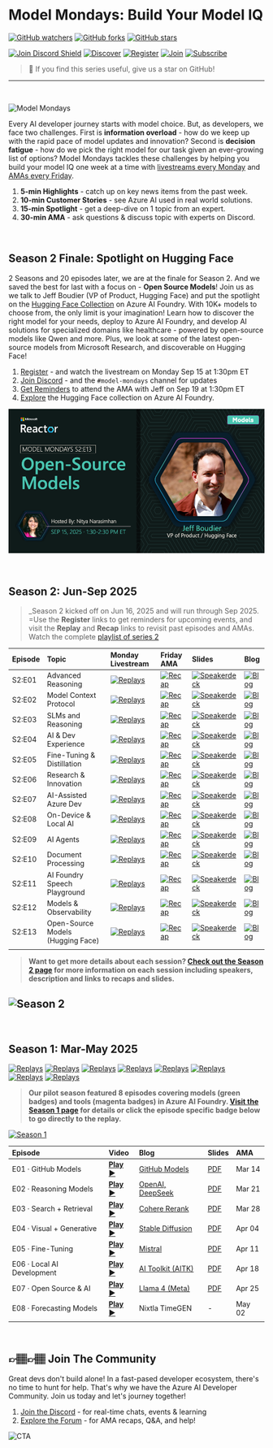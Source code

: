 # Model Mondays: Build Your Model IQ

[![GitHub watchers](https://img.shields.io/github/watchers/microsoft/model-mondays.svg?style=social&label=Watch)](https://github.com/microsoft/model-mondays/watchers)
[![GitHub forks](https://img.shields.io/github/forks/microsoft/model-mondays.svg?style=social&label=Fork)](https://github.com/microsoft/model-mondays/fork)
[![GitHub stars](https://img.shields.io/github/stars/microsoft/model-mondays?style=social&label=Star)](https://github.com/microsoft/model-mondays/stargazers)


[![Join Discord Shield](https://img.shields.io/badge/Join_The_Community-Azure_AI_Foundry_Discord-01a6f0)](https://aka.ms/model-mondays/discord) [![Discover](https://img.shields.io/badge/Register_For_AMA-Foundry_Friday_Series-f34f1c)](https://aka.ms/model-mondays/forum) [![Register](https://img.shields.io/badge/Watch_The_Replay-Model_Mondays_Playlist-ffba01)](https://aka.ms/model-mondays/playlist) [![Join](https://img.shields.io/badge/Register_For_Livestream-Model_Mondays_Series-7fbc00)](https://aka.ms/model-mondays/rsvp) [![Subscribe](https://img.shields.io/badge/Subscribe_To_Newsletter-Model_Mondays_Weekly-purple)](https://aka.ms/model-mondays/newsletter) 

> 🌟 If you find this series useful, give us a star on GitHub!

---

<br/>

![Model Mondays](./img/model-mondays-banner.png)


Every AI developer journey starts with model choice. But, as developers, we face two challenges. First is **information overload** - how do we keep up with the rapid pace of model updates and innovation? Second is **decision fatigue** - how do we pick the right model for our task given an ever-growing list of options? Model Mondays tackles these challenges by helping you build your model IQ one week at a time with [livestreams every Monday](https://aka.ms/model-mondays/rsvp) and [AMAs every Friday](https://aka.ms/model-mondays/forum).

1. **5-min Highlights** - catch up on key news items from the past week.
1. **10-min Customer Stories** - see Azure AI used in real world solutions.
1. **15-min Spotlight** - get a deep-dive on 1 topic from an expert.
1. **30-min AMA** - ask questions & discuss topic with experts on Discord.

<br/>

## Season 2 Finale: Spotlight on Hugging Face

2 Seasons and 20 episodes later, we are at the finale for Season 2. And we saved the best for last with a focus on - **Open Source Models**! Join us as we talk to Jeff Boudier (VP of Product, Hugging Face) and put the spotlight on the [Hugging Face Collection](https://ai.azure.com/explore/models?selectedCollection=huggingface) on Azure AI Foundry. With 10K+ models to choose from, the only limit is your imagination! Learn how to discover the right model for your needs, deploy to Azure AI Foundry, and develop AI solutions for specialized domains like healthcare - powered by open-source models like Qwen and more. Plus, we look at some of the latest open-source models from Microsoft Research, and discoverable on Hugging Face!

1. [Register](https://aka.ms/model-mondays/rsvp) - and watch the livestream on Monday Sep 15 at 1:30pm ET
1. [Join Discord](https://aka.ms/model-mondays/discord) - and the `#model-mondays` channel for updates
1. [Get Reminders](https://discord.com/invite/Z8JZsrP5P5?event=1414657387062628442) to attend the AMA with Jeff on Sep 19 at 1:30pm ET
1. [Explore](https://ai.azure.com/explore/models?selectedCollection=huggingface) the Hugging Face collection on Azure AI Foundry.

[![Hugging Face](./docs/season-02/img/S2-E13.png)](https://www.youtube.com/watch?v=BANtEq-0FsE)

<br/>


## Season 2: Jun-Sep 2025

> _Season 2 kicked off on Jun 16, 2025 and will run through Sep 2025. =Use the **Register** links to get reminders for upcoming events, and visit the **Replay** and **Recap** links to revisit past episodes and AMAs. Watch the complete [playlist of series 2](http://aka.ms/model-mondays/playlist)

| Episode | Topic | Monday Livestream | Friday AMA| Slides | Blog |
|:---|:---|:---|:---|:---|:---|
| S2:E01 | Advanced Reasoning | [![Replays](https://img.shields.io/badge/Replay_-Jun_16-ffba01)](https://www.youtube.com/watch?v=ffxUEenM4B8&list=PLmsFUfdnGr3wzz6a4E-Szksg92JPng-AL&index=12&pp=iAQB) | [![Recap](https://img.shields.io/badge/Recap_-Jun_20-01a6f0)](https://github.com/orgs/azure-ai-foundry/discussions/55) | [![Speakerdeck](https://img.shields.io/badge/Download_-PDF-purple)](https://speakerdeck.com/nitya/model-mondays-s2e01-advanced-reasoning)| [![Blog](https://img.shields.io/badge/Read_-Blog-tan)](https://techcommunity.microsoft.com/blog/educatordeveloperblog/s2e01-recap-advanced-reasoning-session/4425738)|
| S2:E02 | Model Context Protocol| [![Replays](https://img.shields.io/badge/Replay_-Jun_23-ffba01)](https://www.youtube.com/watch?v=cPS3cWRZTps&list=PLmsFUfdnGr3wzz6a4E-Szksg92JPng-AL&index=9&pp=iAQB) | [![Recap](https://img.shields.io/badge/Recap_-Jun_27-01a6f0)](https://github.com/orgs/azure-ai-foundry/discussions/64) |[![Speakerdeck](https://img.shields.io/badge/Download_-PDF-purple)](https://speakerdeck.com/nitya/model-mondays-s2e02-model-context-protocol) |[![Blog](https://img.shields.io/badge/Read_-Blog-tan)](https://techcommunity.microsoft.com/blog/educatordeveloperblog/model-mondays-s2e2---understanding-model-context-protocol-mcp/4427914)|
| S2:E03| SLMs and Reasoning | [![Replays](https://img.shields.io/badge/Replay_-Jun_30-ffba01)](https://www.youtube.com/watch?v=VLQKZq8L9Uk&list=PLmsFUfdnGr3wzz6a4E-Szksg92JPng-AL&index=1&pp=iAQB) | [![Recap](https://img.shields.io/badge/Recap_-Jul_03-01a6f0)](https://github.com/orgs/azure-ai-foundry/discussions/76) |[![Speakerdeck](https://img.shields.io/badge/Download_-PDF-purple)](https://speakerdeck.com/nitya/model-mondays-s2e02-model-context-protocol) |[![Blog](https://img.shields.io/badge/Read_-Blog-tan)](https://techcommunity.microsoft.com/blog/educatordeveloperblog/s2e3-understanding-slms-and-reasoning-with-mojan-javaheripi/4429758)|
| S2:E04| AI & Dev Experience | [![Replays](https://img.shields.io/badge/Replay_-Jul_07-ffba01)](https://www.youtube.com/watch?v=tNiFbf3XP6k&list=PLmsFUfdnGr3wzz6a4E-Szksg92JPng-AL&index=11&pp=iAQB) | [![Recap](https://img.shields.io/badge/Recap-Jul_11-01a6f0)](https://discord.gg/azureaifoundry?event=1382861578201858058) |[![Speakerdeck](https://img.shields.io/badge/Download_-PDF-purple)](https://speakerdeck.com/nitya/model-mondays-s2e04-ai-developer-experiences) |[![Blog](https://img.shields.io/badge/Read_-Blog-tan)](https://techcommunity.microsoft.com/blog/educatordeveloperblog/s2e4-understanding-ai-developer-experiences-with-leo-yao/4431643)|
| S2:E05| Fine-Tuning & Distillation | [![Replays](https://img.shields.io/badge/Replay_-Jul_14-ffba01)](https://www.youtube.com/watch?v=VSNGzBB20aw&list=PLmsFUfdnGr3wzz6a4E-Szksg92JPng-AL&index=10&pp=iAQB) | [![Recap](https://img.shields.io/badge/Recap-Jul_18-01a6f0)](https://discord.gg/azureaifoundry?event=1382862245721014476) |[![Speakerdeck](https://img.shields.io/badge/Download_-PDF-purple)](https://speakerdeck.com/nitya/model-mondays-s2e05-fine-tuning-and-distillation) | [![Blog](https://img.shields.io/badge/Read_-Blog-tan)](https://techcommunity.microsoft.com/blog/educatordeveloperblog/model-mondays-s2e5-%E2%80%93-fine-tuning--distillation-with-dave-voutila/4433445)
| S2:E06| Research & Innovation | [![Replays](https://img.shields.io/badge/Replay_-Jul_21-ffba01)](https://www.youtube.com/watch?v=chjpVSrk3jA) | [![Recap](https://img.shields.io/badge/Recap-Jul_25-01a6f0)](https://discord.gg/D7bAFEwj?event=1382862595849064548) |[![Speakerdeck](https://img.shields.io/badge/Download_-PDF-purple)](https://speakerdeck.com/nitya/model-mondays-s2e06-research-and-innovation) | [![Blog](https://img.shields.io/badge/Read_-Blog-tan)](https://techcommunity.microsoft.com/blog/educatordeveloperblog/s2e6-understanding-research--innovation-with-seokjin-han-and-saumil-shrivastava/4436717)|
| S2:E07| AI-Assisted Azure Dev | [![Replays](https://img.shields.io/badge/Replay_-Jul_28-ffba01)](https://www.youtube.com/watch?v=mSrg1uP136g&list=PLmsFUfdnGr3wzz6a4E-Szksg92JPng-AL&index=8&pp=iAQB) | [![Recap](https://img.shields.io/badge/Recap-Aug_01-01a6f0)](https://discord.gg/qxuvxPBR?event=1382862912804360354) |[![Speakerdeck](https://img.shields.io/badge/Download_-PDF-purple)](https://speakerdeck.com/nitya/model-mondays-s2e07-ai-assisted-azure-development-dd9b8e9e-de8f-45ad-ba0b-beaa3001e507) | [![Blog](https://img.shields.io/badge/Read_-Blog-tan)](https://techcommunity.microsoft.com/blog/educatordeveloperblog/s2e7-%C2%B7-ai-assisted-azure-development/4438177)|
| S2:E08| On-Device & Local AI | [![Replays](https://img.shields.io/badge/Replay_-Aug_04-ffba01)](https://www.youtube.com/watch?v=ILBDDCJ0d9g&list=PLmsFUfdnGr3wzz6a4E-Szksg92JPng-AL&index=7&pp=iAQB) | [![Recap](https://img.shields.io/badge/Recap-Aug_08-01a6f0)](https://discord.gg/azureaifoundry?event=1382863345777901670) |[![Speakerdeck](https://img.shields.io/badge/Download_-PDF-purple)](https://speakerdeck.com/nitya/model-mondays-s2e08-on-device-and-local-ai) | [![Blog](https://img.shields.io/badge/Read_-Blog-tan)](https://techcommunity.microsoft.com/blog/educatordeveloperblog/model-mondays-s2e8-on-device--local-ai/4440693)|
| S2:E09| AI Agents | [![Replays](https://img.shields.io/badge/Replay_-Aug_11-ffba01)](https://www.youtube.com/watch?v=fjSxraAmGMI&list=PLmsFUfdnGr3wzz6a4E-Szksg92JPng-AL&index=6&pp=iAQB0gcJCcMJAYcqIYzv) | [![Recap](https://img.shields.io/badge/Recap-Aug_15-01a6f0)](https://discord.gg/azureaifoundry?event=1382863654961025174) |[![Speakerdeck](https://img.shields.io/badge/Download_-PDF-purple)](https://speakerdeck.com/nitya/model-mondays-s2e09-ai-agents) | [![Blog](https://img.shields.io/badge/Read_-Blog-tan)](https://techcommunity.microsoft.com/blog/educatordeveloperblog/model-mondays-s2e9-models-for-ai-agents/4443162)|
| S2:E10| Document Processing | [![Replays](https://img.shields.io/badge/Replay_-Aug_18-ffba01)](https://www.youtube.com/watch?v=tqOecUt_wCc&list=PLmsFUfdnGr3wzz6a4E-Szksg92JPng-AL&index=5&pp=iAQB) | [![Recap](https://img.shields.io/badge/Recap-Aug_22-01a6f0)](https://discord.gg/azureaifoundry?event=1382864122902745228) |[![Speakerdeck](https://img.shields.io/badge/Download_-PDF-purple)](https://speakerdeck.com/nitya/model-mondays-s2e10-document-processing) | [![Blog](https://img.shields.io/badge/Read_-Blog-tan)](https://techcommunity.microsoft.com/blog/educatordeveloperblog/model-mondays-s2e10-automating-document-processing-with-ai/4446093)|
| S2:E11| AI Foundry Speech Playground | [![Replays](https://img.shields.io/badge/Replay_-Aug_25-ffba01)](https://www.youtube.com/watch?v=Rr4iSCyE7IY&list=PLmsFUfdnGr3wzz6a4E-Szksg92JPng-AL&index=4&pp=iAQB) | [![Recap](https://img.shields.io/badge/Recap-Aug_29-01a6f0)](https://discord.gg/azureaifoundry?event=1382864441191960696) |[![Speakerdeck](https://img.shields.io/badge/Download_-PDF-purple)](https://speakerdeck.com/nitya/model-mondays-s2e11-ai-foundry-speech-playground) | [![Blog](https://img.shields.io/badge/Read_-Blog-tan)](https://techcommunity.microsoft.com/blog/educatordeveloperblog/model-mondays-s2e11-exploring-speech-ai-in-azure-ai-foundry/4448135)
| S2:E12| Models & Observability | [![Replays](https://img.shields.io/badge/Replay_-Sep_08-ffba01)](https://www.youtube.com/watch?v=gEH2ACNf5b0&list=PLmsFUfdnGr3wzz6a4E-Szksg92JPng-AL&index=3&pp=iAQB) | [![Recap](https://img.shields.io/badge/Recap-Sep_12-01a6f0)](https://discord.gg/azureaifoundry?event=1382864811649536120) |[![Speakerdeck](https://img.shields.io/badge/Download_-PDF-purple)](https://speakerdeck.com/nitya/model-mondays-s2e12-models-and-observability) |  [![Blog](https://img.shields.io/badge/Read_-Blog-tan)](https://techcommunity.microsoft.com/blog/educatordeveloperblog/model-mondays-s2e12-models--observability/4452789) |
| S2:E13| Open-Source Models (Hugging Face)  | [![Replays](https://img.shields.io/badge/Replay_-Sep_15-ffba01)](https://www.youtube.com/watch?v=BANtEq-0FsE) | [![Recap](https://img.shields.io/badge/Recap-Sep_19-01a6f0)](https://discord.gg/Z8JZsrP5P5?event=1414657387062628442) | [![Speakerdeck](https://img.shields.io/badge/Pending_-PDF-beige)](https://speakerdeck.com/nitya/model-mondays-s2e13-open-source-models-and-hugging-face) | [![Blog](https://img.shields.io/badge/Pending_-Blog-beige)](https://techcommunity.microsoft.com/blog/educatordeveloperblog/model-mondays-s2e13-open-source-models-hugging-face/4454335) |
| | | |

> **Want to get more details about each session? [Check out the Season 2 page](./docs/season-02/README.md) for more information on each session including speakers, description and links to recaps and slides.** 

![Season 2](./docs/season-02/img/S2-Banner-Lineup.png)
---

<br/>

## Season 1: Mar-May 2025

[![Replays](https://img.shields.io/badge/Watch_S1:E01-GitHub_Models-b5179e)](https://www.youtube.com/watch?v=dohvGc7eyqU&list=PLmsFUfdnGr3wzz6a4E-Szksg92JPng-AL&index=20&pp=iAQB) 
[![Replays](https://img.shields.io/badge/Watch_S1:E02-Reasoning_Models-43aa8b)](https://www.youtube.com/watch?v=nTqr4pzxF-k&list=PLmsFUfdnGr3wzz6a4E-Szksg92JPng-AL&index=19&pp=iAQB) 
[![Replays](https://img.shields.io/badge/Watch_S1:E03-_Search_And_Retrieval_Models-43aa8b)](https://www.youtube.com/watch?v=Qs4fdy17b40&list=PLmsFUfdnGr3wzz6a4E-Szksg92JPng-AL&index=18&pp=iAQB) 
[![Replays](https://img.shields.io/badge/Watch_S1:E04-Visual_Generative_Models-43aa8b)](https://www.youtube.com/watch?v=kDR09m_cUKs&list=PLmsFUfdnGr3wzz6a4E-Szksg92JPng-AL&index=17&pp=iAQB) 
[![Replays](https://img.shields.io/badge/Watch_S1:E05-Fine_Tuning_Models-43aa8b)](https://www.youtube.com/watch?v=iCPl693s3dA&list=PLmsFUfdnGr3wzz6a4E-Szksg92JPng-AL&index=16&pp=iAQB) 
[![Replays](https://img.shields.io/badge/Watch_S1:E06-Local_AI_Development-b5179e)](https://www.youtube.com/watch?v=MgIfvEEZN7o&list=PLmsFUfdnGr3wzz6a4E-Szksg92JPng-AL&index=15&pp=iAQB)  
[![Replays](https://img.shields.io/badge/Watch_S1:E07-Open_Source_Models-43aa8b)](https://www.youtube.com/watch?v=2E842zOGIyI&list=PLmsFUfdnGr3wzz6a4E-Szksg92JPng-AL&index=14&pp=iAQB) 
[![Replays](https://img.shields.io/badge/Watch_S1:E08-Forecasting_Models-43aa8b)](https://www.youtube.com/watch?v=_I6qDdp5Vo4&list=PLmsFUfdnGr3wzz6a4E-Szksg92JPng-AL&index=13&pp=iAQB0gcJCcMJAYcqIYzv) 


> **Our pilot season featured 8 episodes covering models (green badges) and tools (magenta badges) in Azure AI Foundry. [Visit the Season 1 page](./docs/season-01/README.md) for details or click the episode specific badge below to go directly to the replay.**

[![Season 1](./docs/season-01/img/S1-lineup.png)](./docs/season-01/README.md)

| Episode | Video | Blog | Slides | AMA | 
|:---|:---|:---|:---|:---|
| E01 · GitHub Models | [**Play ▶️**](https://developer.microsoft.com/reactor/events/25265/)| [GitHub Models](https://techcommunity.microsoft.com/blog/machinelearningblog/introducing-model-mondays-%E2%80%93-your-ai-model-power-up/4390773) | [PDF](https://speakerdeck.com/nitya/model-mondays-s1-e1-mar-10-2025)  | Mar 14  |
| E02 ·  Reasoning Models | [**Play ▶️**](https://developer.microsoft.com/reactor/events/25266/) | [OpenAI, DeepSeek](./docs/season-01/ep-02.md)| [PDF](https://speakerdeck.com/nitya/model-mondays-s1-e2-hands-on-with-reasoning-models) | Mar 21 | 
| E03 ·  Search + Retrieval  |  [**Play ▶️**](https://developer.microsoft.com/en-us/reactor/events/25354/) |[Cohere Rerank](https://techcommunity.microsoft.com/blog/machinelearningblog/model-mondays-why-rerank-models-are-the-secret-sauce-of-high-quality-search/4396032) | [PDF](https://speakerdeck.com/nitya/model-mondays-s1-e3-hands-on-with-search-and-retrieval-models)  | Mar 28 |
| E04 ·  Visual + Generative  |[**Play ▶️**](https://developer.microsoft.com/reactor/events/25355/) |[Stable Diffusion](https://techcommunity.microsoft.com/blog/machinelearningblog/model-mondays-lights-prompts-action/4398576) |  [PDF](https://speakerdeck.com/nitya/model-mondays-s1-e4-hands-on-with-visual-generative-ai) | Apr 04 |
| E05 ·  Fine-Tuning  |[**Play ▶️**](https://developer.microsoft.com/reactor/events/25356/)  |[Mistral](https://techcommunity.microsoft.com/blog/machinelearningblog/model-mondays-teaching-your-model-new-tricks-with-fine-tuning/4401129) | [PDF](https://speakerdeck.com/nitya/model-mondays-s1-e4-hands-on-with-fine-tuning-models) | Apr 11| |
| E06 ·  Local AI Development |[**Play ▶️**](https://developer.microsoft.com/reactor/events/25357/)  | [AI Toolkit (AITK)](https://techcommunity.microsoft.com/blog/machinelearningblog/model-mondays-bringing-ai-home-with-local-development/4403619) |  [PDF](https://speakerdeck.com/nitya/model-mondays-s1-e6-hands-on-with-local-ai-development) | Apr 18 |
| E07 ·  Open Source & AI  |[**Play ▶️**](https://developer.microsoft.com/reactor/events/25358/)  | [Llama 4 (Meta)](https://techcommunity.microsoft.com/blog/aiplatformblog/expanding-the-llama-4-herd-new-models-now-available-on-azure-ai-foundry/4403609)| [PDF](https://speakerdeck.com/nitya/model-mondays-s1-e7-hands-on-with-open-source-models) | Apr 25|
| E08 ·  Forecasting Models |[**Play ▶️**](https://developer.microsoft.com/reactor/events/25359/)  | Nixtla TimeGEN | - | May 02 |
| | |

<br/>

## 👉🏽👉🏽 Join The Community

Great devs don't build alone! In a fast-pased developer ecosystem, there's no time to hunt for help. That's why we have the Azure AI Developer Community. Join us today and let's journey together!

1. [Join the Discord](https://aka.ms/model-mondays/discord) - for real-time chats, events & learning
1. [Explore the Forum](https://aka.ms/model-mondays/forum) - for AMA recaps, Q&A, and help!

![CTA](./img/3-cta.png)


<br/>
